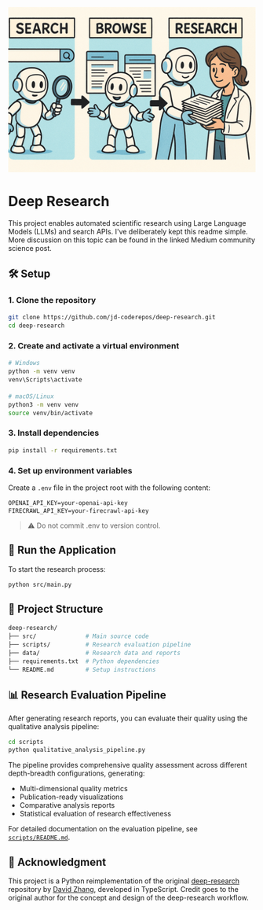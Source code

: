 ![Concept](assets/img/search-browse-research.png)

# Deep Research

This project enables automated scientific research using Large Language Models (LLMs) and search APIs. I've deliberately kept this readme simple. More discussion on this topic can be found in the linked Medium community science post.

## 🛠 Setup

### 1. Clone the repository
```bash
git clone https://github.com/jd-coderepos/deep-research.git
cd deep-research
```

### 2. Create and activate a virtual environment
```bash
# Windows
python -m venv venv
venv\Scripts\activate

# macOS/Linux
python3 -m venv venv
source venv/bin/activate
```

### 3. Install dependencies
```bash
pip install -r requirements.txt
```

### 4. Set up environment variables

Create a `.env` file in the project root with the following content:
```
OPENAI_API_KEY=your-openai-api-key
FIRECRAWL_API_KEY=your-firecrawl-api-key
```
> ⚠️ Do not commit .env to version control.

## 🚀 Run the Application

To start the research process:
```bash
python src/main.py
```

## 📁 Project Structure
```bash
deep-research/
├── src/              # Main source code
├── scripts/          # Research evaluation pipeline
├── data/             # Research data and reports
├── requirements.txt  # Python dependencies
└── README.md         # Setup instructions
```

## 📊 Research Evaluation Pipeline

After generating research reports, you can evaluate their quality using the qualitative analysis pipeline:

```bash
cd scripts
python qualitative_analysis_pipeline.py
```

The pipeline provides comprehensive quality assessment across different depth-breadth configurations, generating:
- Multi-dimensional quality metrics
- Publication-ready visualizations
- Comparative analysis reports
- Statistical evaluation of research effectiveness

For detailed documentation on the evaluation pipeline, see [`scripts/README.md`](scripts/README.md).

## 🙌 Acknowledgment

This project is a Python reimplementation of the original [deep-research](https://github.com/dzhng/deep-research) repository by [David Zhang](https://github.com/dzhng), developed in TypeScript.
Credit goes to the original author for the concept and design of the deep-research workflow.
